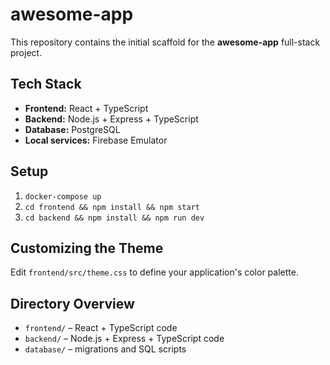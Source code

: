 # awesome-app

This repository contains the initial scaffold for the **awesome-app** full-stack project.

## Tech Stack

- **Frontend:** React + TypeScript
- **Backend:** Node.js + Express + TypeScript
- **Database:** PostgreSQL
- **Local services:** Firebase Emulator

## Setup

1. `docker-compose up`
2. `cd frontend && npm install && npm start`
3. `cd backend && npm install && npm run dev`

## Customizing the Theme

Edit `frontend/src/theme.css` to define your application's color palette.

## Directory Overview

- `frontend/` – React + TypeScript code
- `backend/` – Node.js + Express + TypeScript code
- `database/` – migrations and SQL scripts
